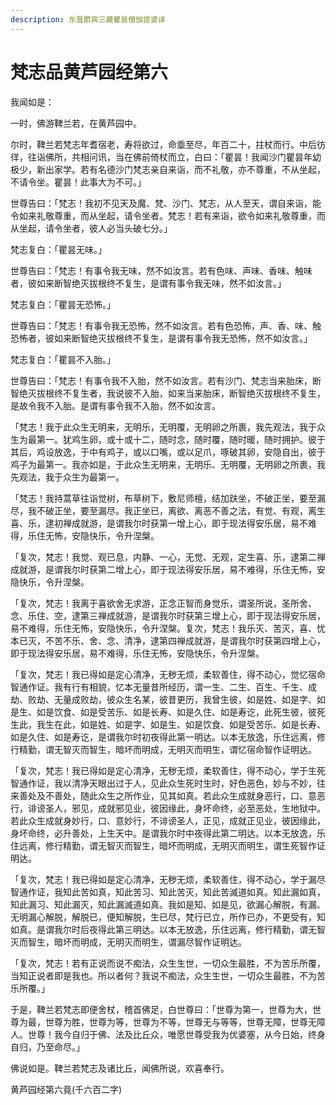 ```yaml
---
description: 东晋罽宾三藏瞿昙僧伽提婆译
---
```


# 梵志品黄芦园经第六

我闻如是：

一时，佛游鞞兰若，在黄芦园中。

尔时，鞞兰若梵志年耆宿老，寿将欲过，命埀至尽，年百二十，拄杖而行。中后彷徉，往诣佛所，共相问讯，当在佛前倚杖而立，白曰：「瞿昙！我闻沙门瞿昙年幼极少，新出家学。若有名德沙门梵志亲自来诣，而不礼敬，亦不尊重，不从坐起，不请令坐。瞿昙！此事大为不可。」

世尊告曰：「梵志！我初不见天及魔、梵、沙门、梵志，从人至天，谓自来诣，能令如来礼敬尊重，而从坐起，请令坐者。梵志！若有来诣，欲令如来礼敬尊重，而从坐起，请令坐者，彼人必当头破七分。」

梵志复白：「瞿昙无味。」

世尊告曰：「梵志！有事令我无味，然不如汝言。若有色味、声味、香味、触味者，彼如来断智绝灭拔根终不复生，是谓有事令我无味，然不如汝言。」

梵志复白：「瞿昙无恐怖。」

世尊告曰：「梵志！有事令我无恐怖，然不如汝言。若有色恐怖，声、香、味、触恐怖者，彼如来断智绝灭拔根终不复生，是谓有事令我无恐怖，然不如汝言。」

梵志复白：「瞿昙不入胎。」

世尊告曰：「梵志！有事令我不入胎，然不如汝言。若有沙门、梵志当来胎床，断智绝灭拔根终不复生者，我说彼不入胎，如来当来胎床，断智绝灭拔根终不复生，是故令我不入胎。是谓有事令我不入胎，然不如汝言。

「梵志！我于此众生无明来，无明乐，无明覆，无明卵之所裹，我先观法，我于众生为最第一。犹鸡生卵，或十或十二，随时念，随时覆，随时暖，随时拥护。彼于其后，鸡设放逸，于中有鸡子，或以口嘴，或以足爪，啄破其卵，安隐自出，彼于鸡子为最第一。我亦如是，于此众生无明来，无明乐、无明覆，无明卵之所裹，我先观法，我于众生为最第一。

「梵志！我持蒿草往诣觉树，布草树下，敷尼师檀，结加趺坐，不破正坐，要至漏尽，我不破正坐，要至漏尽。我正坐已，离欲、离恶不善之法，有觉、有观，离生喜、乐，逮初禅成就游，是谓我尔时获第一增上心，即于现法得安乐居，易不难得，乐住无怖，安隐快乐，令升涅槃。

「复次，梵志！我觉、观已息，内静、一心，无觉、无观，定生喜、乐，逮第二禅成就游，是谓我尔时获第二增上心，即于现法得安乐居，易不难得，乐住无怖，安隐快乐，令升涅槃。

「复次，梵志！我离于喜欲舍无求游，正念正智而身觉乐，谓圣所说，圣所舍、念、乐住、空，逮第三禅成就游，是谓我尔时获第三增上心，即于现法得安乐居，易不难得，乐住无怖，安隐快乐，令升涅槃。复次，梵志！我乐灭、苦灭，喜、忧本已灭，不苦不乐、舍、念、清净，逮第四禅成就游，是谓我尔时获第四增上心，即于现法得安乐居，易不难得，乐住无怖，安隐快乐，令升涅槃。

「复次，梵志！我已得如是定心清净，无秽无烦，柔软善住，得不动心，觉忆宿命智通作证。我有行有相貌，忆本无量昔所经历，谓一生、二生、百生、千生、成劫、败劫、无量成败劫，彼众生名某，彼昔更历，我曾生彼，如是姓、如是字、如是生、如是饮食、如是受苦乐、如是长寿、如是久住、如是寿讫，此死生彼，彼死生此，我生在此，如是姓、如是字、如是生、如是饮食、如是受苦乐、如是长寿、如是久住、如是寿讫，是谓我尔时初夜得此第一明达。以本无放逸，乐住远离，修行精勤，谓无智灭而智生，暗坏而明成，无明灭而明生，谓忆宿命智作证明达。

「复次，梵志！我已得如是定心清净，无秽无烦，柔软善住，得不动心，学于生死智通作证，我以清净天眼出过于人，见此众生死时生时，好色恶色，妙与不妙，往来善处及不善处，随此众生之所作业，见其如真。若此众生成就身恶行，口、意恶行，诽谤圣人，邪见，成就邪见业，彼因缘此，身坏命终，必至恶处，生地狱中。若此众生成就身妙行，口、意妙行，不诽谤圣人，正见，成就正见业，彼因缘此，身坏命终，必升善处，上生天中。是谓我尔时中夜得此第二明达。以本无放逸，乐住远离，修行精勤，谓无智灭而智生，暗坏而明成，无明灭而明生，谓生死智作证明达。

「复次，梵志！我已得如是定心清净，无秽无烦，柔软善住，得不动心，学于漏尽智通作证，我知此苦如真，知此苦习、知此苦灭，知此苦滅道如真。知此漏如真，知此漏习、知此漏灭，知此漏滅道如真。我如是知、如是见，欲漏心解脱，有漏、无明漏心解脱，解脱已，便知解脱，生已尽，梵行已立，所作已办，不更受有，知如真。是谓我尔时后夜得此第三明达。以本无放逸，乐住远离，修行精勤，谓无智灭而智生，暗坏而明成，无明灭而明生，谓漏尽智作证明达。

「复次，梵志！若有正说而说不痴法，众生生世，一切众生最胜，不为苦乐所覆，当知正说者即是我也。所以者何？我说不痴法，众生生世，一切众生最胜，不为苦乐所覆。」

于是，鞞兰若梵志即便舍杖，稽首佛足，白世尊曰：「世尊为第一，世尊为大，世尊为最，世尊为胜，世尊为等，世尊为不等，世尊无与等等，世尊无障，世尊无障人。世尊！我今自归于佛、法及比丘众，唯愿世尊受我为优婆塞，从今日始，终身自归，乃至命尽。」

佛说如是。鞞兰若梵志及诸比丘，闻佛所说，欢喜奉行。

黄芦园经第六竟(千六百二字)
